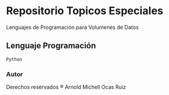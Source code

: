 # Repositorio Topicos Especiales

Lenguajes de Programación para Volumenes de Datos

## Lenguaje Programación

    Python

### Autor
Derechos reservados ® Arnold Michell Ocas Ruiz